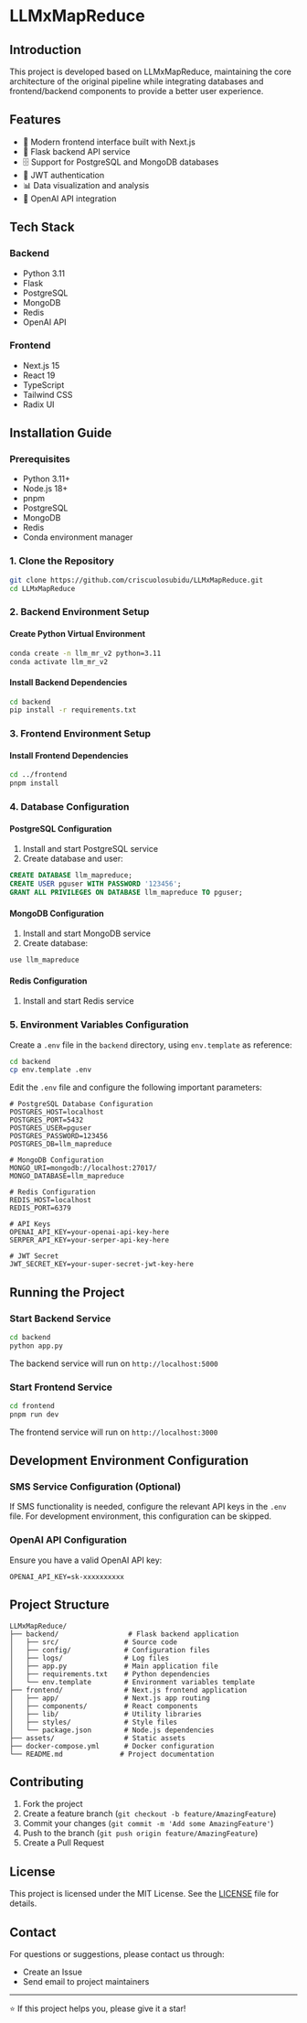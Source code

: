 # LLMxMapReduce

## Introduction

This project is developed based on LLMxMapReduce, maintaining the core architecture of the original pipeline while integrating databases and frontend/backend components to provide a better user experience.

## Features

- 🚀 Modern frontend interface built with Next.js
- 🔧 Flask backend API service
- 🗄️ Support for PostgreSQL and MongoDB databases
- 🔐 JWT authentication
- 📊 Data visualization and analysis
- 🤖 OpenAI API integration

## Tech Stack

### Backend
- Python 3.11
- Flask
- PostgreSQL
- MongoDB
- Redis
- OpenAI API

### Frontend
- Next.js 15
- React 19
- TypeScript
- Tailwind CSS
- Radix UI

## Installation Guide

### Prerequisites

- Python 3.11+
- Node.js 18+
- pnpm
- PostgreSQL
- MongoDB
- Redis
- Conda environment manager

### 1. Clone the Repository

```bash
git clone https://github.com/criscuolosubidu/LLMxMapReduce.git
cd LLMxMapReduce
```

### 2. Backend Environment Setup

#### Create Python Virtual Environment

```bash
conda create -n llm_mr_v2 python=3.11
conda activate llm_mr_v2
```

#### Install Backend Dependencies

```bash
cd backend
pip install -r requirements.txt
```

### 3. Frontend Environment Setup

#### Install Frontend Dependencies

```bash
cd ../frontend
pnpm install
```

### 4. Database Configuration

#### PostgreSQL Configuration
1. Install and start PostgreSQL service
2. Create database and user:
```sql
CREATE DATABASE llm_mapreduce;
CREATE USER pguser WITH PASSWORD '123456';
GRANT ALL PRIVILEGES ON DATABASE llm_mapreduce TO pguser;
```

#### MongoDB Configuration
1. Install and start MongoDB service
2. Create database:
```bash
use llm_mapreduce
```

#### Redis Configuration
1. Install and start Redis service

### 5. Environment Variables Configuration

Create a `.env` file in the `backend` directory, using `env.template` as reference:

```bash
cd backend
cp env.template .env
```

Edit the `.env` file and configure the following important parameters:

```env
# PostgreSQL Database Configuration
POSTGRES_HOST=localhost
POSTGRES_PORT=5432
POSTGRES_USER=pguser
POSTGRES_PASSWORD=123456
POSTGRES_DB=llm_mapreduce

# MongoDB Configuration
MONGO_URI=mongodb://localhost:27017/
MONGO_DATABASE=llm_mapreduce

# Redis Configuration
REDIS_HOST=localhost
REDIS_PORT=6379

# API Keys
OPENAI_API_KEY=your-openai-api-key-here
SERPER_API_KEY=your-serper-api-key-here

# JWT Secret
JWT_SECRET_KEY=your-super-secret-jwt-key-here
```

## Running the Project

### Start Backend Service

```bash
cd backend
python app.py
```

The backend service will run on `http://localhost:5000`

### Start Frontend Service

```bash
cd frontend
pnpm run dev
```

The frontend service will run on `http://localhost:3000`

## Development Environment Configuration

### SMS Service Configuration (Optional)
If SMS functionality is needed, configure the relevant API keys in the `.env` file. For development environment, this configuration can be skipped.

### OpenAI API Configuration
Ensure you have a valid OpenAI API key:
```env
OPENAI_API_KEY=sk-xxxxxxxxxx
```

## Project Structure

```
LLMxMapReduce/
├── backend/                 # Flask backend application
│   ├── src/                # Source code
│   ├── config/             # Configuration files
│   ├── logs/               # Log files
│   ├── app.py              # Main application file
│   ├── requirements.txt    # Python dependencies
│   └── env.template        # Environment variables template
├── frontend/               # Next.js frontend application
│   ├── app/                # Next.js app routing
│   ├── components/         # React components
│   ├── lib/                # Utility libraries
│   ├── styles/             # Style files
│   └── package.json        # Node.js dependencies
├── assets/                 # Static assets
├── docker-compose.yml      # Docker configuration
└── README.md              # Project documentation
```


## Contributing

1. Fork the project
2. Create a feature branch (`git checkout -b feature/AmazingFeature`)
3. Commit your changes (`git commit -m 'Add some AmazingFeature'`)
4. Push to the branch (`git push origin feature/AmazingFeature`)
5. Create a Pull Request

## License

This project is licensed under the MIT License. See the [LICENSE](LICENSE) file for details.

## Contact

For questions or suggestions, please contact us through:

- Create an Issue
- Send email to project maintainers

---

⭐ If this project helps you, please give it a star!
